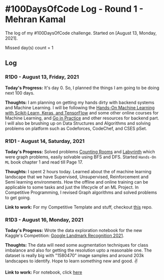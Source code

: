 # #100DaysOfCode Log - Round 1 - Mehran Kamal

The log of my #100DaysOfCode challenge. Started on [August 13, Monday, 2021].

Missed day(s) count = 1

## Log

### R1D0 - August 13, Friday, 2021

**Today's Progress:** It's day 0. So, I planned the things I am going to be doing next 100 days.

**Thoughts:** I am planning on getting my hands dirty with backend systems and Machine Learning. I will be following the [Hands-On Machine Learning with Scikit-Learn, Keras, and TensorFlow](https://www.oreilly.com/library/view/hands-on-machine-learning/9781492032632/) and some other online courses for Machine Learning, and [Go in Practice](https://www.manning.com/books/go-in-practice) and other resources for backend part. I will also be brushing up on Data Structures and Algorithms and solving problems on platform such as Codeforces, CodeChef, and CSES pSet.

### R1D1 - August 14, Saturday, 2021

**Today's Progress:** Solved problems [Counting Rooms](https://cses.fi/problemset/task/1192) and [Labyrinth](https://cses.fi/problemset/task/1193) which were graph problems, easily solvable using BFS and DFS. Started ```Hands-On ML``` book chapter 1 and read till Page 17.

**Thoughts:** I spent 2 hours today. Learned about the of machine learning landscape that we have Supervised, Unsupervised, Reinforcement and Semi learning environments. How the offline and online training can be applicable to some tasks and just the lifecycle of an ML Project. In Competitive Programming, I revised Graph algorithms and solved problems to get going.

**Link to work:** For my Competitive Template and stuff, checkout [this](https://github.com/mehrankamal/competitive-100) repo.

### R1D3 - August 16, Monday, 2021

**Today's Progress:** Wrote the data exploration notebook for the new Kaggle's Competition: [Google Landmark Recognition 2021](https://www.kaggle.com/c/landmark-recognition-2021).

**Thoughts:** The data will need some augmentation techniques for class imbalance and also for getting the resolution upto a reasonable one. The dataset is really big with "1580470" image samples and around 203k landscapes to identify. Hope to learn something new and good. :v:

**Link to work:** For notebook, click [here](https://www.kaggle.com/mehrankamal/dataexploration-glrec-2021)
